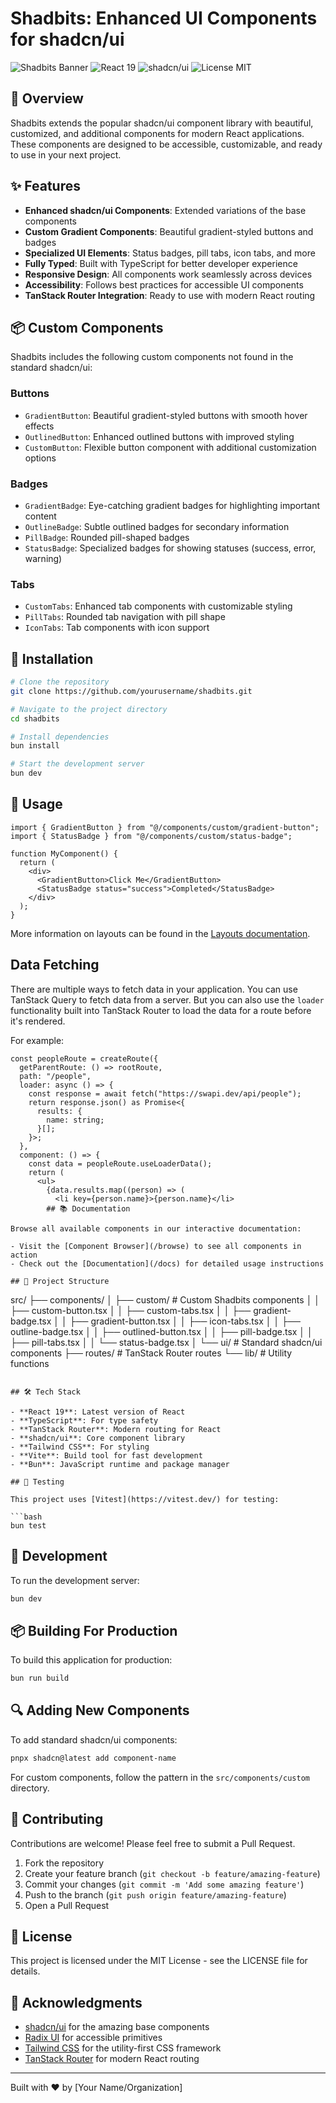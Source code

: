 # Shadbits: Enhanced UI Components for shadcn/ui

![Shadbits Banner](https://img.shields.io/badge/Shadbits-Enhanced%20UI%20Components-8A2BE2)
![React 19](https://img.shields.io/badge/React-19-blue)
![shadcn/ui](https://img.shields.io/badge/shadcn%2Fui-Latest-black)
![License MIT](https://img.shields.io/badge/License-MIT-green)

## 🚀 Overview

Shadbits extends the popular shadcn/ui component library with beautiful, customized, and additional components for modern React applications. These components are designed to be accessible, customizable, and ready to use in your next project.

## ✨ Features

- **Enhanced shadcn/ui Components**: Extended variations of the base components
- **Custom Gradient Components**: Beautiful gradient-styled buttons and badges
- **Specialized UI Elements**: Status badges, pill tabs, icon tabs, and more
- **Fully Typed**: Built with TypeScript for better developer experience
- **Responsive Design**: All components work seamlessly across devices
- **Accessibility**: Follows best practices for accessible UI components
- **TanStack Router Integration**: Ready to use with modern React routing

## 📦 Custom Components

Shadbits includes the following custom components not found in the standard shadcn/ui:

### Buttons

- `GradientButton`: Beautiful gradient-styled buttons with smooth hover effects
- `OutlinedButton`: Enhanced outlined buttons with improved styling
- `CustomButton`: Flexible button component with additional customization options

### Badges

- `GradientBadge`: Eye-catching gradient badges for highlighting important content
- `OutlineBadge`: Subtle outlined badges for secondary information
- `PillBadge`: Rounded pill-shaped badges
- `StatusBadge`: Specialized badges for showing statuses (success, error, warning)

### Tabs

- `CustomTabs`: Enhanced tab components with customizable styling
- `PillTabs`: Rounded tab navigation with pill shape
- `IconTabs`: Tab components with icon support

## 🔧 Installation

```bash
# Clone the repository
git clone https://github.com/yourusername/shadbits.git

# Navigate to the project directory
cd shadbits

# Install dependencies
bun install

# Start the development server
bun dev
```

## 📖 Usage

```tsx
import { GradientButton } from "@/components/custom/gradient-button";
import { StatusBadge } from "@/components/custom/status-badge";

function MyComponent() {
  return (
    <div>
      <GradientButton>Click Me</GradientButton>
      <StatusBadge status="success">Completed</StatusBadge>
    </div>
  );
}
```

More information on layouts can be found in the [Layouts documentation](https://tanstack.com/router/latest/docs/framework/react/guide/routing-concepts#layouts).

## Data Fetching

There are multiple ways to fetch data in your application. You can use TanStack Query to fetch data from a server. But you can also use the `loader` functionality built into TanStack Router to load the data for a route before it's rendered.

For example:

```tsx
const peopleRoute = createRoute({
  getParentRoute: () => rootRoute,
  path: "/people",
  loader: async () => {
    const response = await fetch("https://swapi.dev/api/people");
    return response.json() as Promise<{
      results: {
        name: string;
      }[];
    }>;
  },
  component: () => {
    const data = peopleRoute.useLoaderData();
    return (
      <ul>
        {data.results.map((person) => (
          <li key={person.name}>{person.name}</li>
        ## 📚 Documentation

Browse all available components in our interactive documentation:

- Visit the [Component Browser](/browse) to see all components in action
- Check out the [Documentation](/docs) for detailed usage instructions

## 📐 Project Structure

```

src/
├── components/
│ ├── custom/ # Custom Shadbits components
│ │ ├── custom-button.tsx
│ │ ├── custom-tabs.tsx
│ │ ├── gradient-badge.tsx
│ │ ├── gradient-button.tsx
│ │ ├── icon-tabs.tsx
│ │ ├── outline-badge.tsx
│ │ ├── outlined-button.tsx
│ │ ├── pill-badge.tsx
│ │ ├── pill-tabs.tsx
│ │ └── status-badge.tsx
│ └── ui/ # Standard shadcn/ui components
├── routes/ # TanStack Router routes
└── lib/ # Utility functions

````

## 🛠️ Tech Stack

- **React 19**: Latest version of React
- **TypeScript**: For type safety
- **TanStack Router**: Modern routing for React
- **shadcn/ui**: Core component library
- **Tailwind CSS**: For styling
- **Vite**: Build tool for fast development
- **Bun**: JavaScript runtime and package manager

## 🧪 Testing

This project uses [Vitest](https://vitest.dev/) for testing:

```bash
bun test
````

## 🔨 Development

To run the development server:

```bash
bun dev
```

## 📦 Building For Production

To build this application for production:

```bash
bun run build
```

## 🔍 Adding New Components

To add standard shadcn/ui components:

```bash
pnpx shadcn@latest add component-name
```

For custom components, follow the pattern in the `src/components/custom` directory.

## 🤝 Contributing

Contributions are welcome! Please feel free to submit a Pull Request.

1. Fork the repository
2. Create your feature branch (`git checkout -b feature/amazing-feature`)
3. Commit your changes (`git commit -m 'Add some amazing feature'`)
4. Push to the branch (`git push origin feature/amazing-feature`)
5. Open a Pull Request

## 📄 License

This project is licensed under the MIT License - see the LICENSE file for details.

## 🙏 Acknowledgments

- [shadcn/ui](https://ui.shadcn.com/) for the amazing base components
- [Radix UI](https://www.radix-ui.com/) for accessible primitives
- [Tailwind CSS](https://tailwindcss.com/) for the utility-first CSS framework
- [TanStack Router](https://tanstack.com/router) for modern React routing

---

Built with ❤️ by [Your Name/Organization]
